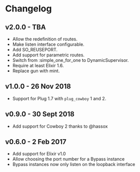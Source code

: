 Changelog
=========

## v2.0.0 - TBA

  * Allow the redefinition of routes.
  * Make listen interface configurable.
  * Add SO_REUSEPORT.
  * Add support for parametric routes.
  * Switch from :simple_one_for_one to DynamicSupervisor.
  * Require at least Elixir 1.6.
  * Replace gun with mint.

## v1.0.0 - 26 Nov 2018

  * Support for Plug 1.7 with `plug_cowboy` 1 and 2.

## v0.9.0 - 30 Sept 2018

  * Add support for Cowboy 2 thanks to @hassox

## v0.6.0 - 2 Feb 2017

  * Add support for Elixir v1.0
  * Allow choosing the port number for a Bypass instance
  * Bypass instances now only listen on the loopback interface
